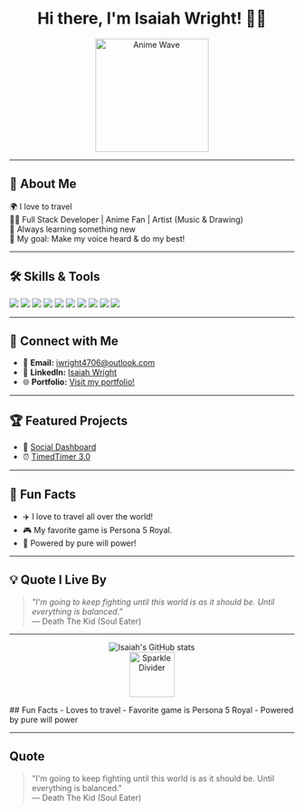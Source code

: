 <!-- Profile README for Isaiah Wright -->

<h1 align="center">Hi there, I'm Isaiah Wright! 👋✨</h1>

<p align="center">
  <img src="https://media.giphy.com/media/26tn33aiTi1jkl6H6/giphy.gif" width="200" alt="Anime Wave" />
</p>

---

## 🚀 About Me

🌍 I love to travel  
🧑‍💻 Full Stack Developer | Anime Fan | Artist (Music & Drawing)  
🌱 Always learning something new  
🎤 My goal: Make my voice heard & do my best!

---

## 🛠️ Skills & Tools

<p>
  <img src="https://img.shields.io/badge/-JavaScript-black?style=flat-square&logo=javascript" />
  <img src="https://img.shields.io/badge/-TypeScript-007ACC?style=flat-square&logo=typescript" />
  <img src="https://img.shields.io/badge/-React-black?style=flat-square&logo=react" />
  <img src="https://img.shields.io/badge/-Node.js-black?style=flat-square&logo=node.js" />
  <img src="https://img.shields.io/badge/-Express-black?style=flat-square&logo=express" />
  <img src="https://img.shields.io/badge/-MongoDB-black?style=flat-square&logo=mongodb" />
  <img src="https://img.shields.io/badge/-HTML5-E34F26?style=flat-square&logo=html5&logoColor=white" />
  <img src="https://img.shields.io/badge/-CSS3-1572B6?style=flat-square&logo=css3" />
  <img src="https://img.shields.io/badge/-Git-black?style=flat-square&logo=git" />
  <img src="https://img.shields.io/badge/-Figma-black?style=flat-square&logo=figma" />
</p>

---

## 🔗 Connect with Me

- 📧 **Email:** iwright4706@outlook.com
- 💼 **LinkedIn:** [Isaiah Wright](https://www.linkedin.com/in/isaiah-wright-384b2b26a/)
- 🌐 **Portfolio:** [Visit my portfolio!](https://my-portfolio-ten-ochre-89.vercel.app)

---

## 🏆 Featured Projects

- 🚦 [Social Dashboard](https://github.com/Zay2006/social-dashboard)
- ⏰ [TimedTimer 3.0](https://github.com/Zay2006/TimedTimer3.0)

---

## 🎉 Fun Facts

- ✈️ I love to travel all over the world!
- 🎮 My favorite game is Persona 5 Royal.
- 💪 Powered by pure will power!

---

## 💡 Quote I Live By

> _"I'm going to keep fighting until this world is as it should be. Until everything is balanced."_  
> — Death The Kid (Soul Eater)

---

<p align="center">
  <img src="https://github-readme-stats.vercel.app/api?username=Zay2006&show_icons=true&theme=tokyonight" alt="Isaiah's GitHub stats" />
  <br />
  <img src="https://media.giphy.com/media/3o7aD2saalBwwftBIY/giphy.gif" width="80" alt="Sparkle Divider" />
</p>
## Fun Facts
- Loves to travel
- Favorite game is Persona 5 Royal
- Powered by pure will power

---

## Quote
> "I'm going to keep fighting until this world is as it should be. Until everything is balanced."  
> — Death The Kid (Soul Eater)
